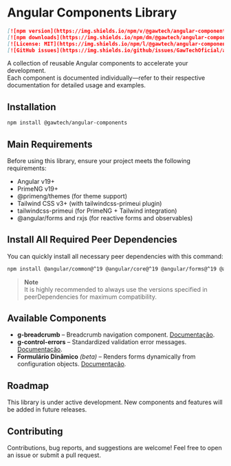 # Angular Components Library

```markdown
[![npm version](https://img.shields.io/npm/v/@gawtech/angular-components.svg)](https://www.npmjs.com/package/@gawtech/angular-components)
[![npm downloads](https://img.shields.io/npm/dm/@gawtech/angular-components.svg)](https://www.npmjs.com/package/@gawtech/angular-components)
[![License: MIT](https://img.shields.io/npm/l/@gawtech/angular-components.svg)](LICENSE)
[![GitHub issues](https://img.shields.io/github/issues/GawTechOficial/angular-components)](https://github.com/GawTechOficial/angular-components/issues)
```

A collection of reusable Angular components to accelerate your development.  
Each component is documented individually—refer to their respective documentation for detailed usage and examples.

## Installation

```bash
npm install @gawtech/angular-components
```

## Main Requirements

Before using this library, ensure your project meets the following requirements:

- Angular v19+
- PrimeNG v19+
- @primeng/themes (for theme support)
- Tailwind CSS v3+ (with tailwindcss-primeui plugin)
- tailwindcss-primeui (for PrimeNG + Tailwind integration)
- @angular/forms and rxjs (for reactive forms and observables)

## Install All Required Peer Dependencies

You can quickly install all necessary peer dependencies with this command:

```bash
npm install @angular/common@^19 @angular/core@^19 @angular/forms@^19 @angular/platform-browser@^19 primeng@^19 @primeng/themes@^19 rxjs@~7.8 tailwindcss@^3 tailwindcss-primeui@^0.6
```

> **Note**  
> It is highly recommended to always use the versions specified in peerDependencies for maximum compatibility.

## Available Components

- **g-breadcrumb** – Breadcrumb navigation component. [Documentação](src/components/breadcrumb/README.md).
- **g-control-errors** – Standardized validation error messages. [Documentação](src/components/control-errors/README.md).
- **Formulário Dinâmico** _(beta)_ – Renders forms dynamically from configuration objects. [Documentação](src/components/dynamic-form/README.md).

## Roadmap

This library is under active development.
New components and features will be added in future releases.

## Contributing

Contributions, bug reports, and suggestions are welcome!
Feel free to open an issue or submit a pull request.

